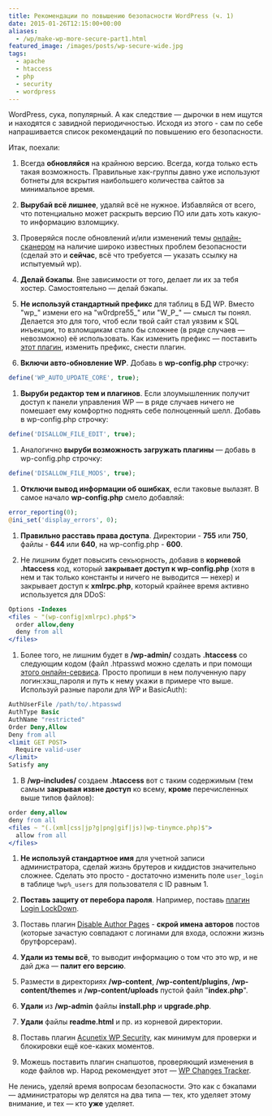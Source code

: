 ```yaml
---
title: Рекомендации по повышению безопасности WordPress (ч. 1)
date: 2015-01-26T12:15:00+00:00
aliases:
  - /wp/make-wp-more-secure-part1.html
featured_image: /images/posts/wp-secure-wide.jpg
tags:
  - apache
  - htaccess
  - php
  - security
  - wordpress
---
```


WordPress, сука, популярный. А как следствие — дырочки в нем ищутся и находятся с завидной периодичностью. Исходя из этого - сам по себе напрашивается список рекомендаций по повышению его безопасности.

<!--more-->

Итак, поехали:

1. Всегда **обновляйся** на крайнюю версию. Всегда, когда только есть такая возможность. Правильные хак-группы давно уже используют ботнеты для вскрытия наибольшего количества сайтов за минимальное время.

1. **Вырубай всё лишнее**, удаляй всё не нужное. Избавляйся от всего, что потенциально может раскрыть версию ПО или дать хоть какую-то информацию взломщику.

1. Проверяйся после обновлений и/или изменений темы [онлайн-сканером](http://hackertarget.com/wordpress-security-scan/) на наличие широко известных проблем безопасности (сделай это и **сейчас**, всё что требуется — указать ссылку на испытуемый wp).

1. **Делай бэкапы**. Вне зависимости от того, делает ли их за тебя хостер. Самостоятельно — делай бэкапы.

1. **Не используй стандартный префикс** для таблиц в БД WP. Вместо "wp_" измени его на "w0rdpre55_" или "W_P_" — смысл ты понял. Делается это для того, чтоб если твой сайт стал уязвим к SQL инъекции, то взломщикам стало бы сложнее (в ряде случаев — невозможно) её использовать. Как изменить префикс — поставить [этот плагин](https://wordpress.org/plugins/db-prefix-change/), изменить префикс, снести плагин.

1. **Включи авто-обновление WP**. Добавь в **wp-config.php** строчку:

```php
define('WP_AUTO_UPDATE_CORE', true);
```

1. **Выруби редактор тем и плагинов**. Если злоумышленник получит доступ к панели управления WP — в ряде случаев ничего не помешает ему комфортно поднять себе полноценный шелл. Добавь в wp-config.php строчку:

```php
define('DISALLOW_FILE_EDIT', true);
```

1. Аналогично **выруби возможность загружать плагины** — добавь в wp-config.php строчку:

```php
define('DISALLOW_FILE_MODS', true);
```

1. **Отключи вывод информации об ошибках**, если таковые вылазят. В самое начало **wp-config.php** смело добавляй:

```php
error_reporting(0);
@ini_set('display_errors', 0);
```

1. **Правильно расставь права доступа**. Директории - **755** или **750**, файлы - **644** или **640**, на wp-config.php - **600**.

1. Не лишним будет повысить секьюрность, добавив в **корневой .htaccess** код, который **закрывает доступ к wp-config.php** (хотя в нем и так только константы и ничего не выводится — нехер) и закрывает доступ к **xmlrpc.php**, который крайнее время активно используется для DDoS:

```apache
Options -Indexes
<files ~ "(wp-config|xmlrpc).php$">
  order allow,deny
  deny from all
</files>
```

1. Более того, не лишним будет в **/wp-admin/** создать **.htaccess** со следующим кодом (файл .htpasswd можно сделать и при помощи [этого онлайн-сервиса](http://www.htaccesstools.com/htpasswd-generator/). Просто пропиши в нем полученную пару логин:хэш_пароля и путь к нему укажи в примере что выше. Используй разные пароли для WP и BasicAuth):

```apache
AuthUserFile /path/to/.htpasswd
AuthType Basic
AuthName "restricted"
Order Deny,Allow
Deny from all
<limit GET POST>
  Require valid-user
</limit>
Satisfy any
```

1. В **/wp-includes/** создаем **.htaccess** вот с таким содержимым (тем самым **закрывая извне доступ** ко всему, **кроме** перечисленных выше типов файлов):

```apache
order deny,allow
deny from all
<files ~ "(.(xml|css|jp?g|png|gif|js)|wp-tinymce.php)$">
  allow from all
</files>
```

1. **Не используй стандартное имя** для учетной записи администратора, сделай жизнь брутеров и киддистов значительно сложнее. Сделать это просто - достаточно изменить поле `user_login` в таблице `%wp%_users` для пользователя с ID равным 1.

1. **Поставь защиту от перебора пароля**. Например, поставь [плагин Login LockDown](https://wordpress.org/plugins/login-lockdown/).

1. Поставь плагин [Disable Author Pages](https://wordpress.org/plugins/disable-author-pages/) - **скрой имена авторов** постов (которые зачастую совпадают с логинами для входа, осложни жизнь брутфорсерам).

1. **Удали из темы всё**, то выводит информацию о том что это wp, и не дай джа — **палит его версию**.

1. Размести в директориях **/wp-content**, **/wp-content/plugins**, **/wp-content/themes** и **/wp-content/uploads** пустой файл "**index.php**".

1. **Удали** из **/wp-admin** файлы **install.php** и **upgrade.php**.

1. **Удали** файлы **readme.html** и пр. из корневой директории.

1. Поставь плагин [Acunetix WP Security](https://wordpress.org/plugins/wp-security-scan/), как минимум для проверки и блокировки ещё кое-каких моментов.

1. Можешь поставить плагин снапшотов, проверяющий изменения в коде файлов wp. Народ рекомендует этот — [WP Changes Tracker](https://wordpress.org/plugins/wp-changes-tracker/).

Не ленись, уделяй время вопросам безопасности. Это как с бэкапами — администраторы wp делятся на два типа — тех, кто уделяет этому внимание, и тех — кто **уже** уделяет.
